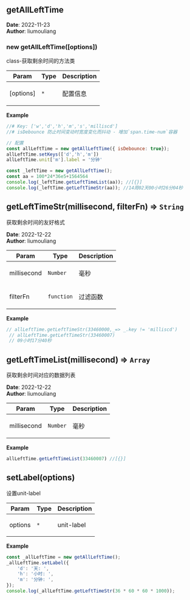 ## getAllLeftTime
**Date**: 2022-11-23  
**Author**: liumouliang  
### new getAllLeftTime([options])
<p>class-获取剩余时间的方法类</p>


| Param | Type | Description |
| --- | --- | --- |
| [options] | <code>\*</code> | <p>配置信息</p> |

**Example**  
```javascript
//# Key: ['w','d','h','m','s','milliscd']
//# isDebounce 防止时间变动时宽度变化而抖动 - 增加`span.time-num`容器

// 配置
const allLeftTime = new getAllLeftTime({ isDebounce: true});
allLeftTime.setKeys(['d','h','m'])
allLeftTime.unit['m'].label = '分钟'

const _leftTime = new getAllLeftTime();
const aa = 100*24*36e5+1564564
console.log(_leftTime.getLeftTimeList(aa)); //[{}]
console.log(_leftTime.getLeftTimeStr(aa)); //14周02天00小时26分04秒
```
## getLeftTimeStr(millisecond, filterFn) ⇒ <code>String</code>
<p>获取剩余时间的友好格式</p>

**Date**: 2022-12-22  
**Author**: liumouliang  

| Param | Type | Description |
| --- | --- | --- |
| millisecond | <code>Number</code> | <p>毫秒</p> |
| filterFn | <code>function</code> | <p>过滤函数</p> |

**Example**  
```javascript
// allLeftTime.getLeftTimeStr(33460000,_=> _.key != 'milliscd')
 // allLeftTime.getLeftTimeStr(33460007)
 // 09小时17分40秒
```
## getLeftTimeList(millisecond) ⇒ <code>Array</code>
<p>获取剩余时间对应的数据列表</p>

**Date**: 2022-12-22  
**Author**: liumouliang  

| Param | Type | Description |
| --- | --- | --- |
| millisecond | <code>Number</code> | <p>毫秒</p> |

**Example**  
```javascript
allLeftTime.getLeftTimeList(33460007) //[{}]
```
## setLabel(options)
<p>设置unit-label</p>


| Param | Type | Description |
| --- | --- | --- |
| options | <code>\*</code> | <p>unit-label</p> |

**Example**  
```javascript
const _allLeftTime = new getAllLeftTime();
_allLeftTime.setLabel({
    'd': '天: ',
    'h': '小时: ',
    'm': '分钟: ',
});
console.log(_allLeftTime.getLeftTimeStr(36 * 60 * 60 * 1000));
```
